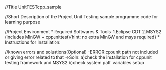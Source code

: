 //Title
UnitTESTcpp_sample

//Short Description of the Project
Unit Testing sample programme code for learning purpose

//Project Environment
	* Required Softwares & Tools:
		1.Eclipse CDT
		2.MSYS2 (includes MinGW + cppunittest){hint: no extra MinGW and msys required}
	* Instructions for Installation:

//known errors and soluations(Optional)
	-ERROR:cppunit path not included or giving error related to that
		->Soln:
		a)check the installation for cppunit testing framework and MSYS2
		b)check system path variables setup